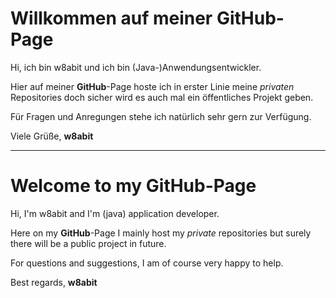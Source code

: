 # Willkommen auf meiner GitHub-Page

Hi, ich bin w8abit und ich bin (Java-)Anwendungsentwickler.

Hier auf meiner **GitHub**-Page hoste ich in erster Linie meine *privaten* Repositories doch sicher wird es auch mal ein öffentliches Projekt geben. 

Für Fragen und Anregungen stehe ich natürlich sehr gern zur Verfügung.

Viele Grüße, **w8abit**

---------------------------------------------------------

# Welcome to my GitHub-Page

Hi, I'm w8abit and I'm (java) application developer.

Here on my **GitHub**-Page I mainly host my *private* repositories but surely there will be a public project in future.

For questions and suggestions, I am of course very happy to help.

Best regards, **w8abit**
